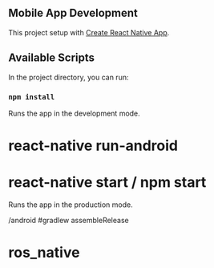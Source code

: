 ## Mobile App Development

This project setup with [Create React Native App](https://www.javatpoint.com/react-native-environment-setup).

## Available Scripts

In the project directory, you can run:

### `npm install`

Runs the app in the development mode.<br />

# react-native run-android
# react-native start / npm start

Runs the app in the production mode.<br />

/android
#gradlew assembleRelease

# ros_native
